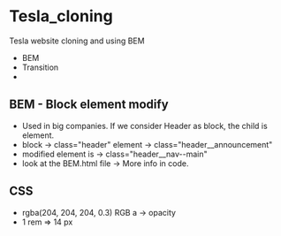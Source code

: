 # Tesla_cloning
Tesla website cloning and using BEM

- BEM
- Transition 
- 


## BEM - Block element modify

- Used in big companies. If we consider Header as block, the child is element. 
- block -> class="header" element -> class="header__announcement"
- modified element is -> class="header__nav--main"
- look at the BEM.html file -> More info in code.

## CSS

- rgba(204, 204, 204, 0.3) RGB a -> opacity
- 1 rem => 14 px